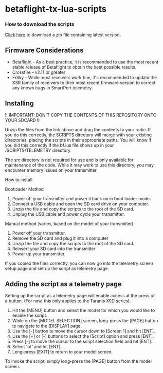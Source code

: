 # betaflight-tx-lua-scripts

### How to download the scripts

[Click here](http://null.eastus.cloudapp.azure.com/job/Betaflight%20Lua%20-%20X7,%20X9,%20X9D,%20X9D+/lastSuccessfulBuild/artifact/obj/SCRIPTS/*zip*/SCRIPTS.zip) to download a zip file containing latest version.

## Firmware Considerations
- Betaflight - As a best practice, it is recommended to use the most recent stable release of Betaflight to obtain the best possible results.
- Crossfire - v2.11 or greater
- FrSky - While most receivers work fine, it's recommended to update the XSR family of receivers to their most recent firmware version to correct any known bugs in SmartPort telemetry.

## Installing

!! IMPORTANT: DON'T COPY THE CONTENTS OF THIS REPOSITORY ONTO YOUR SDCARD !!

Unzip the files from the link above and drag the contents to your radio. If you do this correctly, the SCRIPTS directory will merge with your existing directories, placing the scripts in their appropriate paths.  You will know if you did this correctly if the bf.lua file shows up in your /SCRIPTS/TELEMETRY directory.

The src directory is not required for use and is only available for maintenance of the code.  While it may work to use this directory, you may encounter memory issues on your transmitter.

How to install:

Bootloader Method
1. Power off your transmitter and power it back on in boot loader mode.
2. Connect a USB cable and open the SD card drive on your computer.
3. Unzip the file and copy the scripts to the root of the SD card.
4. Unplug the USB cable and power cycle your transmitter.

Manual method (varies, based on the model of your transmitter)
1. Power off your transmitter.
2. Remove the SD card and plug it into a computer
3. Unzip the file and copy the scripts to the root of the SD card.
4. Reinsert your SD card into the transmitter
5. Power up your transmitter.

If you copied the files correctly, you can now go into the telemetry screen setup page and set up the script as telemetry page.

## Adding the script as a telemetry page
Setting up the script as a telemetry page will enable access at the press of a button. (For now, this only applies to the Taranis X9D series).
1. Hit the [MENU] button and select the model for which you would like to enable the script.
2. While on the [MODEL SELECTION] screen, long-press the [PAGE] button to navigate to the [DISPLAY] page.
3. Use the [-] button to move the cursor down to [Screen 1] and hit [ENT].
4. Use the [+] or [-] buttons to select the [Script] option and press [ENT].
5. Press [-] to move the cursor to the script selection field and hit [ENT].
6. Select 'bf' and hit [ENT].
7. Long-press [EXIT] to return to your model screen.

To invoke the script, simply long-press the [PAGE] button from the model screen.
